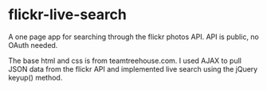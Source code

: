 # flickr-live-search
A one page app for searching through the flickr photos API. API is public, no OAuth needed. 

The base html and css is from teamtreehouse.com. I used AJAX to pull JSON data from the flickr API and implemented live search using the  jQuery keyup() method. 
